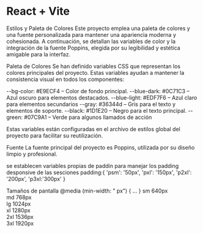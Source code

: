 # React + Vite
Estilos y Paleta de Colores
Este proyecto emplea una paleta de colores y una fuente personalizada para mantener una apariencia moderna y cohesionada. A continuación, se detallan las variables de color y la integración de la fuente Poppins, elegida por su legibilidad y estética amigable para la interfaz.

Paleta de Colores
Se han definido variables CSS que representan los colores principales del proyecto. Estas variables ayudan a mantener la consistencia visual en todos los componentes:

--bg-color: #E9ECF4 – Color de fondo principal.
--blue-dark: #0C71C3 – Azul oscuro para elementos destacados.
--blue-light: #EDF7F6 – Azul claro para elementos secundarios
--gray: #36344d – Gris para el texto y elementos de soporte.
--black: #1D1E20 – Negro para el texto principal.
--green: #07C9A1 – Verde para algunos llamados de acción

Estas variables están configuradas en el archivo de estilos global del proyecto para facilitar su reutilización.

Fuente
La fuente principal del proyecto es Poppins, utilizada por su diseño limpio y profesional.


se establecen variables propias de paddin para manejar los padding desponsive de las sesciones
padding:{
        'psm': '50px',
        'pxl': '150px',
        'p2xl': '200px',
        'p3xl:'300px'
      }
      

Tamaños de pantalla @media (min-width: " px") { ... }
sm	640px	
md	768px	
lg	1024px	
xl	1280px	
2xl	1536px	
3xl 1920px 